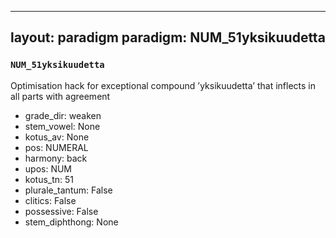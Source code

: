 
---
layout: paradigm
paradigm: NUM_51yksikuudetta
---
### ` NUM_51yksikuudetta `

Optimisation hack for exceptional compound ’yksikuudetta’ that inflects in all parts with agreement
* grade_dir: weaken
* stem_vowel: None
* kotus_av: None
* pos: NUMERAL
* harmony: back
* upos: NUM
* kotus_tn: 51
* plurale_tantum: False
* clitics: False
* possessive: False
* stem_diphthong: None
